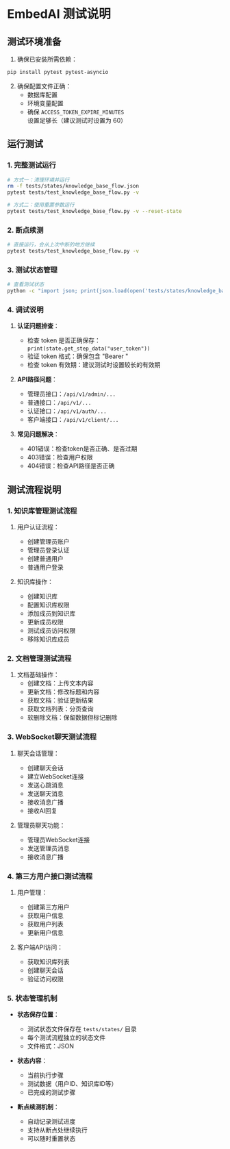 # EmbedAI 测试说明

## 测试环境准备

1. 确保已安装所需依赖：

```bash
pip install pytest pytest-asyncio
```

2. 确保配置文件正确：
   - 数据库配置
   - 环境变量配置
   - 确保 `ACCESS_TOKEN_EXPIRE_MINUTES` 设置足够长（建议测试时设置为 60）

## 运行测试

### 1. 完整测试运行

```bash
# 方式一：清理环境并运行
rm -f tests/states/knowledge_base_flow.json
pytest tests/test_knowledge_base_flow.py -v

# 方式二：使用重置参数运行
pytest tests/test_knowledge_base_flow.py -v --reset-state
```

### 2. 断点续测

```bash
# 直接运行，会从上次中断的地方继续
pytest tests/test_knowledge_base_flow.py -v
```

### 3. 测试状态管理

```bash
# 查看测试状态
python -c "import json; print(json.load(open('tests/states/knowledge_base_flow.json')))"

```

### 4. 调试说明

1. **认证问题排查**：
   - 检查 token 是否正确保存：`print(state.get_step_data("user_token"))`
   - 验证 token 格式：确保包含 "Bearer "
   - 检查 token 有效期：建议测试时设置较长的有效期

2. **API路径问题**：
   - 管理员接口：`/api/v1/admin/...`
   - 普通接口：`/api/v1/...`
   - 认证接口：`/api/v1/auth/...`
   - 客户端接口：`/api/v1/client/...`

3. **常见问题解决**：
   - 401错误：检查token是否正确、是否过期
   - 403错误：检查用户权限
   - 404错误：检查API路径是否正确

## 测试流程说明

### 1. 知识库管理测试流程

1. 用户认证流程：
   - 创建管理员账户
   - 管理员登录认证
   - 创建普通用户
   - 普通用户登录

2. 知识库操作：
   - 创建知识库
   - 配置知识库权限
   - 添加成员到知识库
   - 更新成员权限
   - 测试成员访问权限
   - 移除知识库成员

### 2. 文档管理测试流程

1. 文档基础操作：
   - 创建文档：上传文本内容
   - 更新文档：修改标题和内容
   - 获取文档：验证更新结果
   - 获取文档列表：分页查询
   - 软删除文档：保留数据但标记删除

### 3. WebSocket聊天测试流程

1. 聊天会话管理：
   - 创建聊天会话
   - 建立WebSocket连接
   - 发送心跳消息
   - 发送聊天消息
   - 接收消息广播
   - 接收AI回复

2. 管理员聊天功能：
   - 管理员WebSocket连接
   - 发送管理员消息
   - 接收消息广播

### 4. 第三方用户接口测试流程

1. 用户管理：
   - 创建第三方用户
   - 获取用户信息
   - 获取用户列表
   - 更新用户信息

2. 客户端API访问：
   - 获取知识库列表
   - 创建聊天会话
   - 验证访问权限

### 5. 状态管理机制

- **状态保存位置**：
  - 测试状态文件保存在 `tests/states/` 目录
  - 每个测试流程独立的状态文件
  - 文件格式：JSON

- **状态内容**：
  - 当前执行步骤
  - 测试数据（用户ID、知识库ID等）
  - 已完成的测试步骤

- **断点续测机制**：
  - 自动记录测试进度
  - 支持从断点处继续执行
  - 可以随时重置状态

